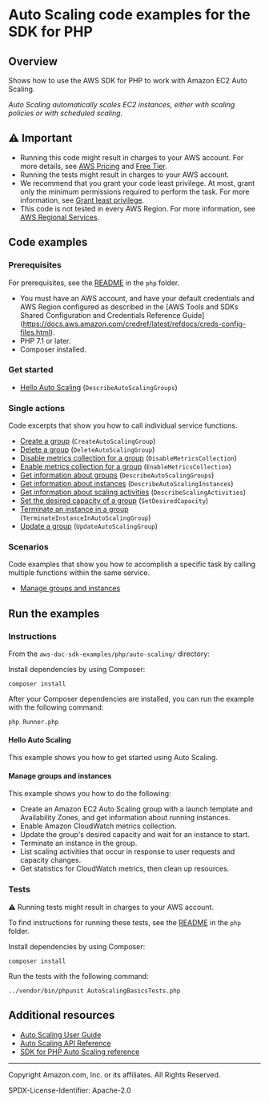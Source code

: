 # Auto Scaling code examples for the SDK for PHP

## Overview

Shows how to use the AWS SDK for PHP to work with Amazon EC2 Auto Scaling.

<!--custom.overview.start-->
<!--custom.overview.end-->

_Auto Scaling automatically scales EC2 instances, either with scaling policies or with scheduled scaling._

## ⚠ Important

* Running this code might result in charges to your AWS account. For more details, see [AWS Pricing](https://aws.amazon.com/pricing/) and [Free Tier](https://aws.amazon.com/free/).
* Running the tests might result in charges to your AWS account.
* We recommend that you grant your code least privilege. At most, grant only the minimum permissions required to perform the task. For more information, see [Grant least privilege](https://docs.aws.amazon.com/IAM/latest/UserGuide/best-practices.html#grant-least-privilege).
* This code is not tested in every AWS Region. For more information, see [AWS Regional Services](https://aws.amazon.com/about-aws/global-infrastructure/regional-product-services).

<!--custom.important.start-->
<!--custom.important.end-->

## Code examples

### Prerequisites

For prerequisites, see the [README](../../README.md#Prerequisites) in the `php` folder.


<!--custom.prerequisites.start-->
- You must have an AWS account, and have your default credentials and AWS Region configured as described in
  the [AWS Tools and SDKs Shared Configuration and Credentials Reference Guide]
  (https://docs.aws.amazon.com/credref/latest/refdocs/creds-config-files.html).
- PHP 7.1 or later.
- Composer installed.
<!--custom.prerequisites.end-->

### Get started

- [Hello Auto Scaling](GettingStartedWithAutoScaling.php#L252) (`DescribeAutoScalingGroups`)


### Single actions

Code excerpts that show you how to call individual service functions.

- [Create a group](AutoScalingService.php#L22) (`CreateAutoScalingGroup`)
- [Delete a group](AutoScalingService.php#L61) (`DeleteAutoScalingGroup`)
- [Disable metrics collection for a group](AutoScalingService.php#L176) (`DisableMetricsCollection`)
- [Enable metrics collection for a group](AutoScalingService.php#L166) (`EnableMetricsCollection`)
- [Get information about groups](AutoScalingService.php#L71) (`DescribeAutoScalingGroups`)
- [Get information about instances](AutoScalingService.php#L148) (`DescribeAutoScalingInstances`)
- [Get information about scaling activities](AutoScalingService.php#L157) (`DescribeScalingActivities`)
- [Set the desired capacity of a group](AutoScalingService.php#L138) (`SetDesiredCapacity`)
- [Terminate an instance in a group](AutoScalingService.php#L85) (`TerminateInstanceInAutoScalingGroup`)
- [Update a group](AutoScalingService.php#L42) (`UpdateAutoScalingGroup`)

### Scenarios

Code examples that show you how to accomplish a specific task by calling multiple
functions within the same service.

- [Manage groups and instances](GettingStartedWithAutoScaling.php)


<!--custom.examples.start-->
<!--custom.examples.end-->

## Run the examples

### Instructions


<!--custom.instructions.start-->
From the `aws-doc-sdk-examples/php/auto-scaling/` directory:

Install dependencies by using Composer:

```
composer install
```

After your Composer dependencies are installed, you can run the example with the
following command:

```
php Runner.php
```
<!--custom.instructions.end-->

#### Hello Auto Scaling

This example shows you how to get started using Auto Scaling.



#### Manage groups and instances

This example shows you how to do the following:

- Create an Amazon EC2 Auto Scaling group with a launch template and Availability Zones, and get information about running instances.
- Enable Amazon CloudWatch metrics collection.
- Update the group's desired capacity and wait for an instance to start.
- Terminate an instance in the group.
- List scaling activities that occur in response to user requests and capacity changes.
- Get statistics for CloudWatch metrics, then clean up resources.

<!--custom.scenario_prereqs.auto-scaling_Scenario_GroupsAndInstances.start-->
<!--custom.scenario_prereqs.auto-scaling_Scenario_GroupsAndInstances.end-->


<!--custom.scenarios.auto-scaling_Scenario_GroupsAndInstances.start-->
<!--custom.scenarios.auto-scaling_Scenario_GroupsAndInstances.end-->

### Tests

⚠ Running tests might result in charges to your AWS account.


To find instructions for running these tests, see the [README](../../README.md#Tests)
in the `php` folder.



<!--custom.tests.start-->
Install dependencies by using Composer:

```
composer install
```
Run the tests with the following command:
```
../vendor/bin/phpunit AutoScalingBasicsTests.php
```

<!--custom.tests.end-->

## Additional resources

- [Auto Scaling User Guide](https://docs.aws.amazon.com/autoscaling/ec2/userguide/what-is-amazon-ec2-auto-scaling.html)
- [Auto Scaling API Reference](https://docs.aws.amazon.com/autoscaling/ec2/APIReference/Welcome.html)
- [SDK for PHP Auto Scaling reference](https://docs.aws.amazon.com/aws-sdk-php/v3/api/namespace-Aws.Auto-scaling.html)

<!--custom.resources.start-->
<!--custom.resources.end-->

---

Copyright Amazon.com, Inc. or its affiliates. All Rights Reserved.

SPDX-License-Identifier: Apache-2.0